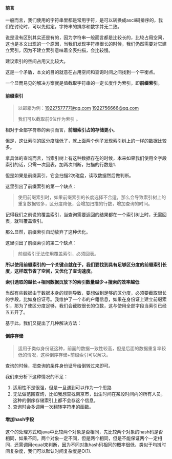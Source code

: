 #### 前言

一般而言，我们使用的字符串里都是常用字符，是可以转换成ascii码排序的，我们在讨论时，可以先假定，字符串的排序和数字并无二致。

说是没有区别其实还是有的，因为字符串一般而言都是比较长的，比较占用空间，这也是本文出现的一个原因，当我们发现字符串很长的时候，我们仍然需要对它建立索引，因为不建立索引意味着全表扫描，会比较慢。

建议索引的空间占用又比较大。

这是一个矛盾，本文的目的就意在占用空间和查询时间之间找到一个平衡点。

一个显而易见的解决方案就是值截取字符串的一定长度作为索引，即**前缀索引**。

#### 前缀索引

> 以邮箱为例：1922757777@qq.com 1922756666@qq.com 
>
> 我们可以截取前6位作为索引 。

相对于全部字符串的索引而言，**前缀索引占的存储更小**。

但是，这让索引的区分度降低了，就上面两个例子发现索引树上的一样的数据比较多。

拿具体的查询而言，当索引树上有这种数据存在的时候，本来如果我们使用全字段索引的话，只需一次回表，加两次判断，扫描的行数是1.

但是如果是前缀索引，它会扫描2次磁盘，读取数据然后做判断。

这里引出了前缀索引的第一个缺点：

> 使用前缀索引时，如果前缀索引的长度选择不合适，那么会导致索引树上的重复数据较多，区分度降低，会增加扫描的行数，增加查询的时间。



记得我们之前说的覆盖索引，当查询需要返回的结果都在一个索引树上时，无需回表，就叫覆盖索引。

那么显然，前缀索引自动放弃了这种优化。

这里引出了前缀索引的第二个缺点：

> 前缀索引无法使用覆盖索引，必须回表。



**所以使用前缀索引的一个关键点就在于，我们要找到具有足够区分度的前缀索引长度，这样既节省了空间，又优化了查询速度。**

**索引选取的越长->相同数据页放下的索引数量越少->搜索的效率越低**



当然有些数据由于数据本身的规则导致，要想做到足够的区分度，必须要截取很长的字段，比如身份证号。我维护了一个市的户籍信息，如果在身份证上建立前缀索引，那为了使区分度足够，我们会截取很长的位数，这与使用全部字段当索引已经五五开了。



基于此，我们又提出了几种解决方法：

#### 倒序存储

> 适用于类似身份证这种，前面的数据一致性较高，但是后面的数据重复率较低的情况，这种倒序存储+前缀索引可以解决。

查询的时候，把查询的条件身份证号给倒转过来即可。

我们来分析下这种情况的不足：

1. 适用性不是很强，但是一旦遇到可以作为一个思路
2. 无法做范围查询，比如我想查找南京市，出生时间在某段时间内的所有人员，这种的倒序存储索引上都不会存这个信息。
3. 查询时会多调用一次翻转字符串的函数。



#### 增加hash字段

这个的处理方式和java中比较两个对象是否相同，先比较两个对象的hash码是否相同，如果不同，两个对象一定不同，但是两个相同，但是不能保证两个一定相同，还需调用equal来判断，因为不同对象hash码相同的概率很低，类似于均摊时间复杂度，我们可以默认时间复杂度是O(1).

